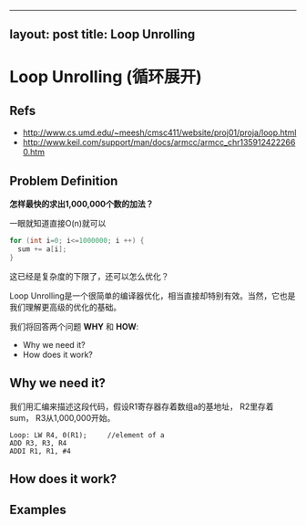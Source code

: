 
---
layout: post
title: Loop Unrolling
---

# Loop Unrolling (循环展开) #

## Refs ##

* http://www.cs.umd.edu/~meesh/cmsc411/website/proj01/proja/loop.html
* http://www.keil.com/support/man/docs/armcc/armcc_chr1359124222660.htm

## Problem Definition ##

**怎样最快的求出1,000,000个数的加法？**

一眼就知道直接O(n)就可以

```C
for (int i=0; i<=1000000; i ++) {
  sum += a[i];
}
```
这已经是复杂度的下限了，还可以怎么优化？

Loop Unrolling是一个很简单的编译器优化，相当直接却特别有效。当然，它也是我们理解更高级的优化的基础。

我们将回答两个问题 **WHY** 和 **HOW**:
- Why we need it?
- How does it work?

## Why we need it? ##

我们用汇编来描述这段代码，假设R1寄存器存着数组a的基地址， R2里存着sum， R3从1,000,000开始。

```
Loop: LW R4, 0(R1);     //element of a
ADD R3, R3, R4
ADDI R1, R1, #4
```
## How does it work? ##

## Examples ##
